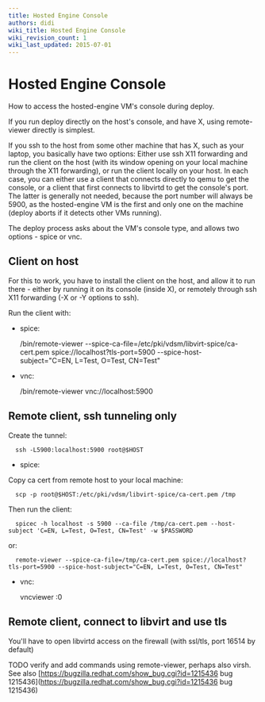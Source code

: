 ```yaml
---
title: Hosted Engine Console
authors: didi
wiki_title: Hosted Engine Console
wiki_revision_count: 1
wiki_last_updated: 2015-07-01
---
```


# Hosted Engine Console

How to access the hosted-engine VM's console during deploy.

If you run deploy directly on the host's console, and have X, using remote-viewer directly is simplest.

If you ssh to the host from some other machine that has X, such as your laptop, you basically have two options: Either use ssh X11 forwarding and run the client on the host (with its window opening on your local machine through the X11 forwarding), or run the client locally on your host. In each case, you can either use a client that connects directly to qemu to get the console, or a client that first connects to libvirtd to get the console's port. The latter is generally not needed, because the port number will always be 5900, as the hosted-engine VM is the first and only one on the machine (deploy aborts if it detects other VMs running).

The deploy process asks about the VM's console type, and allows two options - spice or vnc.

## Client on host

For this to work, you have to install the client on the host, and allow it to run there - either by running it on its console (inside X), or remotely through ssh X11 forwarding (-X or -Y options to ssh).

Run the client with:

*   spice:

      /bin/remote-viewer --spice-ca-file=/etc/pki/vdsm/libvirt-spice/ca-cert.pem spice://localhost?tls-port=5900 --spice-host-subject="C=EN, L=Test, O=Test, CN=Test"

*   vnc:

      /bin/remote-viewer vnc://localhost:5900

## Remote client, ssh tunneling only

Create the tunnel:

      ssh -L5900:localhost:5900 root@$HOST

*   spice:

Copy ca cert from remote host to your local machine:

      scp -p root@$HOST:/etc/pki/vdsm/libvirt-spice/ca-cert.pem /tmp

Then run the client:

      spicec -h localhost -s 5900 --ca-file /tmp/ca-cert.pem --host-subject 'C=EN, L=Test, O=Test, CN=Test' -w $PASSWORD

or:

      remote-viewer --spice-ca-file=/tmp/ca-cert.pem spice://localhost?tls-port=5900 --spice-host-subject="C=EN, L=Test, O=Test, CN=Test"

*   vnc:

      vncviewer :0

## Remote client, connect to libvirt and use tls

You'll have to open libvirtd access on the firewall (with ssl/tls, port 16514 by default)

TODO verify and add commands using remote-viewer, perhaps also virsh. See also [https://bugzilla.redhat.com/show_bug.cgi?id=1215436 bug 1215436](https://bugzilla.redhat.com/show_bug.cgi?id=1215436 bug 1215436)
